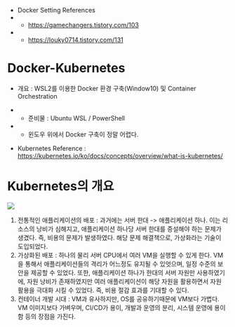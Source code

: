 * Docker Setting References
* * https://gamechangers.tistory.com/103
* * https://louky0714.tistory.com/131

Docker-Kubernetes
=================
* 개요 : WSL2를 이용한 Docker 환경 구축(Window10) 및 Container Orchestration
* * 준비물 : Ubuntu WSL / PowerShell
* * 윈도우 위에서 Docker 구축이 정말 어렵다.

* Kubernetes Reference : https://kubernetes.io/ko/docs/concepts/overview/what-is-kubernetes/

Kubernetes의 개요
================
<img src='https://d33wubrfki0l68.cloudfront.net/26a177ede4d7b032362289c6fccd448fc4a91174/eb693/images/docs/container_evolution.svg'></src>

1) 전통적인 애플리케이션의 배포 : 과거에는 서버 한대 -> 애플리케이션 하나. 이는 리소스의 낭비가 심해지고, 애플리케이션 하나당 서버 한대를 증설해야 하는 문제가 생겼다. 즉, 비용의 문제가 발생하였다. 해당 문제 해결책으로, 가상화라는 기술이 도입되었다.
2) 가상화된 배포 : 하나의 물리 서버 CPU에서 여러 VM을 실행할 수 있게 한다. VM을 통해서 애플리케이션들의 격리가 어느정도 유지될 수 있엇으며, 일정 수준의 보안을 제공할 수 있었다. 또한, 애플리케이션 하나가 한대의 서버 자원만 사용하였기에, 자원 낭비가 존재하였지만 여러 애플리케이션이 해당 자원을 활용하면서 자원 활용을 극대화 시킬 수 있었다. 즉, 비용 절감 효과를 기대할 수 있다.
3) 컨테이너 개발 시대 : VM과 유사하지만, OS를 공유하기때문에 VM보다 가볍다. VM 이미지보다 가벼우며, CI/CD가 용이, 개발과 운영의 분리, 시스템 운영에 용이함 등의 장점을 가진다.
